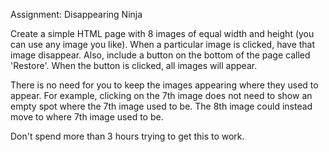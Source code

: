 Assignment: Disappearing Ninja

Create a simple HTML page with 8 images of equal width and height (you can use any image you like). When a particular image is clicked, have that image disappear. Also, include a button on the bottom of the page called 'Restore'. When the button is clicked, all images will appear.

There is no need for you to keep the images appearing where they used to appear.  For example, clicking on the 7th image does not need to show an empty spot where the 7th image used to be.  The 8th image could instead move to where 7th image used to be. 

Don't spend more than 3 hours trying to get this to work.